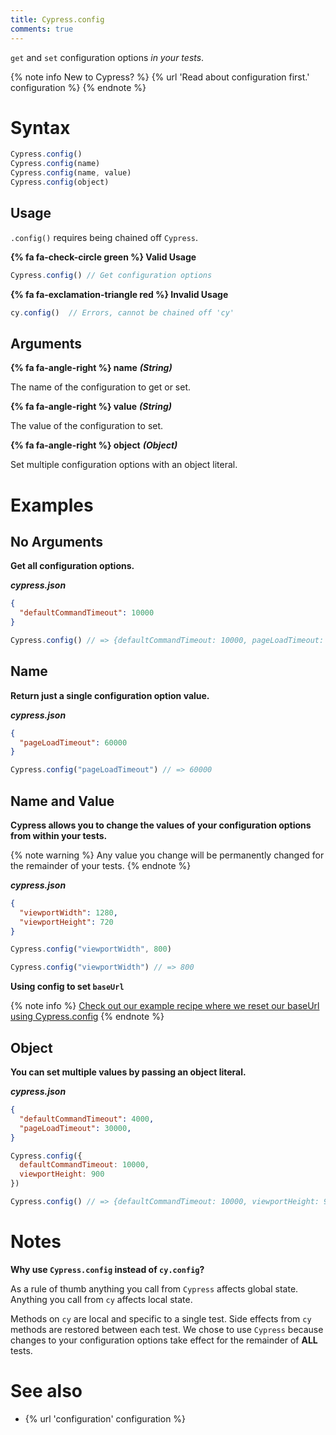 ```yaml
---
title: Cypress.config
comments: true
---
```


`get` and `set` configuration options *in your tests*.

{% note info New to Cypress? %}
{% url 'Read about configuration first.' configuration %}
{% endnote %}

# Syntax

```javascript
Cypress.config()
Cypress.config(name)
Cypress.config(name, value)
Cypress.config(object)
```

## Usage

`.config()` requires being chained off `Cypress`.

**{% fa fa-check-circle green %} Valid Usage**

```javascript
Cypress.config() // Get configuration options
```

**{% fa fa-exclamation-triangle red %} Invalid Usage**

```javascript
cy.config()  // Errors, cannot be chained off 'cy'
```

## Arguments

**{% fa fa-angle-right %} name**  ***(String)***

The name of the configuration to get or set.

**{% fa fa-angle-right %} value**  ***(String)***

The value of the configuration to set.

**{% fa fa-angle-right %} object**  ***(Object)***

Set multiple configuration options with an object literal.

# Examples

## No Arguments

**Get all configuration options.**

***cypress.json***

```json
{
  "defaultCommandTimeout": 10000
}
```

```javascript
Cypress.config() // => {defaultCommandTimeout: 10000, pageLoadTimeout: 30000, ...}
```

## Name

**Return just a single configuration option value.**

***cypress.json***

```json
{
  "pageLoadTimeout": 60000
}
```

```javascript
Cypress.config("pageLoadTimeout") // => 60000
```

## Name and Value

**Cypress allows you to change the values of your configuration options from within your tests.**

{% note warning %}
Any value you change will be permanently changed for the remainder of your tests.
{% endnote %}

***cypress.json***

```json
{
  "viewportWidth": 1280,
  "viewportHeight": 720
}
```

```javascript
Cypress.config("viewportWidth", 800)

Cypress.config("viewportWidth") // => 800
```

**Using config to set `baseUrl`**

{% note info %}
[Check out our example recipe where we reset our baseUrl using Cypress.config](https://github.com/cypress-io/cypress-example-recipes/blob/master/cypress/integration/logging_in_single_sign_on_spec.js)
{% endnote %}

## Object

**You can set multiple values by passing an object literal.**

***cypress.json***

```json
{
  "defaultCommandTimeout": 4000,
  "pageLoadTimeout": 30000,
}
```

```javascript
Cypress.config({
  defaultCommandTimeout: 10000,
  viewportHeight: 900
})

Cypress.config() // => {defaultCommandTimeout: 10000, viewportHeight: 900, ...}
```

# Notes

**Why use `Cypress.config` instead of `cy.config`?**

As a rule of thumb anything you call from `Cypress` affects global state. Anything you call from `cy` affects local state.

Methods on `cy` are local and specific to a single test. Side effects from `cy` methods are restored between each test. We chose to use `Cypress` because changes to your configuration options take effect for the remainder of **ALL** tests.

# See also

- {% url 'configuration' configuration %}
